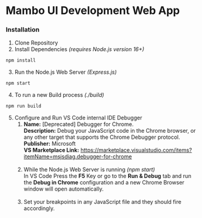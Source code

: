 # Mambo UI Development Web App
### Installation
1. Clone Repository
2. Install Dependencies _(requires Node.js version 16+)_
```bash
npm install
```
3. Run the Node.js Web Server _(Express.js)_
```bash
npm start
```
4. To run a new Build process _(./build)_
```bash
npm run build
```
5. Configure and Run VS Code internal IDE Debugger
   1. **Name:** [Deprecated] Debugger for Chrome.<br>
      **Description:** Debug your JavaScript code in the Chrome browser, or any other target that supports the Chrome Debugger protocol.<br>
      **Publisher:** Microsoft<br>
      **VS Marketplace Link:** https://marketplace.visualstudio.com/items?itemName=msjsdiag.debugger-for-chrome<br><br>
   2. While the Node.js Web Server is running _(npm start)_<br>
      In VS Code Press the **F5** Key or go to the **Run & Debug** tab and run the **Debug in Chrome** configuration and a new Chrome Browser window will open automatically.<br><br>
   3. Set your breakpoints in any JavaScript file and they should fire accordingly.
